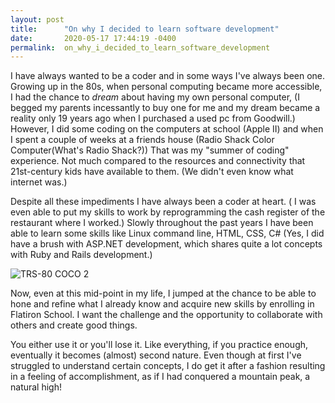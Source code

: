 ```yaml
---
layout: post
title:      "On why I decided to learn software development"
date:       2020-05-17 17:44:19 -0400
permalink:  on_why_i_decided_to_learn_software_development
---
```



I have always wanted to be a coder and in some ways I've always been one.  Growing up in the 80s, when personal computing became more accessible, I had the chance to *dream* about having my own personal computer, (I begged my parents incessantly to buy one for me and my dream became a reality only 19 years ago when I purchased a used pc from Goodwill.)  However, I did some coding on the computers at school (Apple II) and when I spent a couple of weeks at a friends house (Radio Shack Color Computer(What's Radio Shack?))  That was my "summer of coding" experience.  Not much compared to the resources and connectivity that 21st-century kids have available to them.  (We didn't even know what internet was.) 

Despite all these impediments I have always been a coder at heart. ( I was even able to put my skills to work by reprogramming the cash register of the restaurant where I worked.)  Slowly throughout the past years I have been able to learn some skills like Linux command line, HTML, CSS, C# (Yes, I did have a brush with ASP.NET development, which shares quite a lot concepts with Ruby and Rails development.)

![TRS-80 COCO 2](https://upload.wikimedia.org/wikipedia/commons/2/20/TRS-80_Color_Computer_1_front_right.jpg)

Now, even at this mid-point in my life, I jumped at the chance to be able to hone and refine what I already know and acquire new skills  by enrolling in Flatiron School.  I want the challenge and the opportunity to collaborate with others and create good things. 

You either use it or you'll lose it.  Like everything, if you practice enough, eventually it becomes (almost) second nature.  Even though at first I've struggled to understand certain concepts, I do get it after a fashion resulting in a feeling of accomplishment, as if I had conquered a mountain peak, a natural high!
